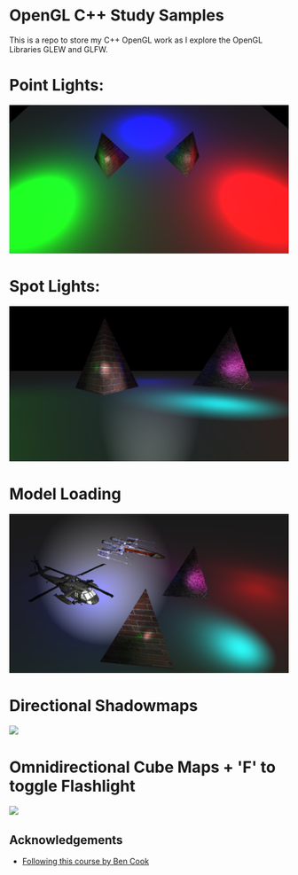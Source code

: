 
# OpenGL C++ Study Samples

This is a repo to store my C++ OpenGL work as I explore the OpenGL Libraries GLEW and GLFW.

# Point Lights:
<img src="Images\PointLights.png">

# Spot Lights:
<img src="Images\SpotLights.png">

# Model Loading
<img src="Images\Models.png">

# Directional Shadowmaps
<img src="Images\DirectionalShadowmaps.gif">

# Omnidirectional Cube Maps + 'F' to toggle Flashlight 
<img src="Images\OmniShadowmaps.gif">


## Acknowledgements

 - [Following this course by Ben Cook](https://www.udemy.com/course/graphics-with-modern-opengl/learn/lecture/10031170#overview)
